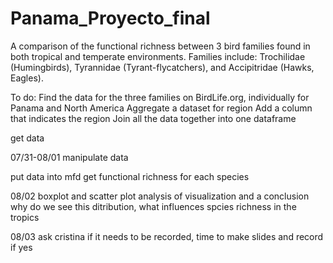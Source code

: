 # Panama_Proyecto_final
A comparison of the functional richness between 3 bird families found in both tropical and temperate environments. Families include: Trochilidae (Humingbirds), Tyrannidae (Tyrant-flycatchers), and Accipitridae (Hawks, Eagles).

To do:
Find the data for the three families on BirdLife.org, individually for Panama and North America
Aggregate a dataset for region
Add a column that indicates the region
Join all the data together into one dataframe

get data

07/31-08/01 manipulate data
  
  put data into mfd
  get functional richness for each species

08/02 boxplot and scatter plot 
analysis of visualization and a conclusion
why do we see this ditribution, what influences spcies richness in the tropics

08/03 ask cristina if it needs to be recorded,
time to make slides and record if yes



